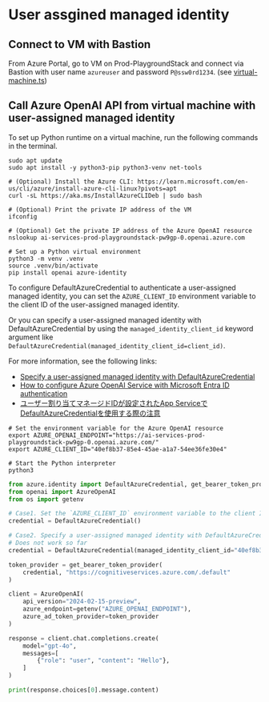 # User assgined managed identity

## Connect to VM with Bastion

From Azure Portal, go to VM on Prod-PlaygroundStack and connect via Bastion with user name `azureuser` and password `P@ssw0rd1234`. (see [virtual-machine.ts](../lib/construct/azurerm/virtual-machine.ts))

## Call Azure OpenAI API from virtual machine with user-assigned managed identity

To set up Python runtime on a virtual machine, run the following commands in the terminal.

```shell
sudo apt update
sudo apt install -y python3-pip python3-venv net-tools

# (Optional) Install the Azure CLI: https://learn.microsoft.com/en-us/cli/azure/install-azure-cli-linux?pivots=apt
curl -sL https://aka.ms/InstallAzureCLIDeb | sudo bash

# (Optional) Print the private IP address of the VM
ifconfig

# (Optional) Get the private IP address of the Azure OpenAI resource
nslookup ai-services-prod-playgroundstack-pw9gp-0.openai.azure.com

# Set up a Python virtual environment
python3 -m venv .venv
source .venv/bin/activate
pip install openai azure-identity
```

To configure DefaultAzureCredential to authenticate a user-assigned managed identity, you can set the `AZURE_CLIENT_ID` environment variable to the client ID of the user-assigned managed identity.

Or you can specify a user-assigned managed identity with DefaultAzureCredential by using the `managed_identity_client_id` keyword argument like `DefaultAzureCredential(managed_identity_client_id=client_id)`.

For more information, see the following links:

- [Specify a user-assigned managed identity with DefaultAzureCredential](https://learn.microsoft.com/en-us/python/api/overview/azure/identity-readme?view=azure-python#specify-a-user-assigned-managed-identity-with-defaultazurecredential)
- [How to configure Azure OpenAI Service with Microsoft Entra ID authentication](https://learn.microsoft.com/en-us/azure/ai-services/openai/how-to/managed-identity)
- [ユーザー割り当てマネージドIDが設定されたApp ServiceでDefaultAzureCredentialを使用する際の注意](https://zenn.dev/headwaters/articles/62ce9887a37b68)

```shell
# Set the environment variable for the Azure OpenAI resource
export AZURE_OPENAI_ENDPOINT="https://ai-services-prod-playgroundstack-pw9gp-0.openai.azure.com/"
export AZURE_CLIENT_ID="40ef8b37-85e4-45ae-a1a7-54ee36fe30e4"

# Start the Python interpreter
python3
```

```python
from azure.identity import DefaultAzureCredential, get_bearer_token_provider
from openai import AzureOpenAI
from os import getenv

# Case1. Set the `AZURE_CLIENT_ID` environment variable to the client ID of the user-assigned managed identity
credential = DefaultAzureCredential()

# Case2. Specify a user-assigned managed identity with DefaultAzureCredential
# Does not work so far
credential = DefaultAzureCredential(managed_identity_client_id="40ef8b37-85e4-45ae-a1a7-54ee36fe30e4")

token_provider = get_bearer_token_provider(
    credential, "https://cognitiveservices.azure.com/.default"
)

client = AzureOpenAI(
    api_version="2024-02-15-preview",
    azure_endpoint=getenv("AZURE_OPENAI_ENDPOINT"),
    azure_ad_token_provider=token_provider
)

response = client.chat.completions.create(
    model="gpt-4o",
    messages=[
        {"role": "user", "content": "Hello"},
    ]
)

print(response.choices[0].message.content)
```
